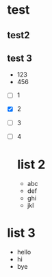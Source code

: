 # test

## test2

## test 3



- 123
- 456

- [ ] 1
- [x] 2
- [ ] 3
- [ ] 4
  
  # list 2
  - abc
  - def
  - ghi
  - jkl

# list 3
- hello
- hi
- bye


